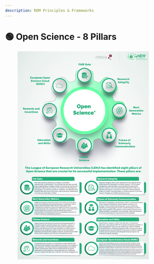 ```yaml
---
description: RDM Principles & Frameworks
---
```


# 🟢 Open Science - 8 Pillars

<div data-full-width="true"><figure><img src="../../.gitbook/assets/Updated-01.jpg" alt=""><figcaption></figcaption></figure></div>
